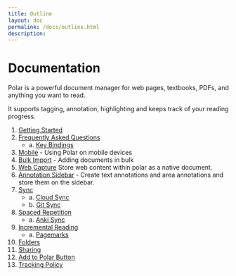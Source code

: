 ```yaml
---
title: Outline
layout: doc
permalink: /docs/outline.html
description:  
---
```


# Documentation

Polar is a powerful document manager for web pages, textbooks, PDFs, and anything you want to read.

It supports tagging, annotation, highlighting and keeps track of your reading progress.

1. [Getting Started](/docs/getting-started.html)
1. [Frequently Asked Questions](/docs/faq.html) 
    - a. [Key Bindings](/docs/key-bindings.html) 
1. [Mobile](/docs/mobile.html) - Using Polar on mobile devices
1. [Bulk Import](/docs/bulk-import.html) - Adding documents in bulk 
1. [Web Capture](/docs/web-page-capture-and-archival-of-html-content.html) Store web content within polar as a native document.
1. [Annotation Sidebar](/docs/annotation-sidebar.html) - Create text annotations and area annotations and store them on the sidebar.
1. [Sync](/docs/device-sync.html)
    - a. [Cloud Sync](/docs/cloud-sync.html)
    - b. [Git Sync](/docs/git-sync.html)
1. [Spaced Repetition](/docs/spaced-repetition.html)
    - a. [Anki Sync](/docs/anki-sync-for-spaced-repetition.html)
1. [Incremental Reading](/docs/incremental-reading.html)
    - a. [Pagemarks](/docs/pagemarks.html)
1. [Folders](/docs/folders.html)
1. [Sharing](/docs/sharing.html)
1. [Add to Polar Button](/docs/add-to-polar-button.html)
1. [Tracking Policy](/docs/tracking-policy.html)
